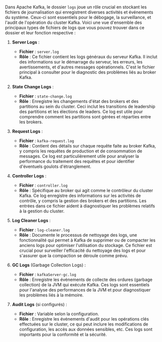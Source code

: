 Dans Apache Kafka, le dossier `logs` joue un rôle crucial en stockant les fichiers de journalisation qui enregistrent diverses activités et événements du système. Ceux-ci sont essentiels pour le débogage, la surveillance, et l'audit de l'opération du cluster Kafka. Voici une vue d'ensemble des principaux types de fichiers de logs que vous pouvez trouver dans ce dossier et leur fonction respective :

1. **Server Logs** :
   - **Fichier** : `server.log`
   - **Rôle** : Ce fichier contient les logs généraux du serveur Kafka. Il inclut des informations sur le démarrage du serveur, les erreurs, les avertissements, et d'autres messages opérationnels. C'est le fichier principal à consulter pour le diagnostic des problèmes liés au broker Kafka.

2. **State Change Logs** :
   - **Fichier** : `state-change.log`
   - **Rôle** : Enregistre les changements d'état des brokers et des partitions au sein du cluster. Ceci inclut les transitions de leadership des partitions et les élections de leaders. Ce log est utile pour comprendre comment les partitions sont gérées et réparties entre les brokers.

3. **Request Logs** :
   - **Fichier** : `kafka-request.log`
   - **Rôle** : Contient des détails sur chaque requête faite au broker Kafka, y compris les requêtes de production et de consommation de messages. Ce log est particulièrement utile pour analyser la performance du traitement des requêtes et pour identifier d'éventuels goulots d'étranglement.

4. **Controller Logs** :
   - **Fichier** : `controller.log`
   - **Rôle** : Spécifique au broker qui agit comme le contrôleur du cluster Kafka. Ce log enregistre des informations sur les activités de contrôle, y compris la gestion des brokers et des partitions. Les entrées dans ce fichier aident à diagnostiquer les problèmes relatifs à la gestion du cluster.

5. **Log Cleaner Logs** :
   - **Fichier** : `log-cleaner.log`
   - **Rôle** : Documente le processus de nettoyage des logs, une fonctionnalité qui permet à Kafka de supprimer ou de compacter les anciens logs pour optimiser l'utilisation du stockage. Ce fichier est crucial pour surveiller l'efficacité du nettoyage des logs et pour s'assurer que la compaction se déroule comme prévu.

6. **GC Logs** (Garbage Collection Logs) :
   - **Fichier** : `kafkaServer-gc.log`
   - **Rôle** : Enregistre les événements de collecte des ordures (garbage collection) de la JVM qui exécute Kafka. Ces logs sont essentiels pour l'analyse des performances de la JVM et pour diagnostiquer les problèmes liés à la mémoire.

7. **Audit Logs** (si configurés) :
   - **Fichier** : Variable selon la configuration.
   - **Rôle** : Enregistre les événements d'audit pour les opérations clés effectuées sur le cluster, ce qui peut inclure les modifications de configuration, les accès aux données sensibles, etc. Ces logs sont importants pour la conformité et la sécurité.

